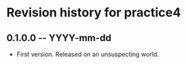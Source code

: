 # Revision history for practice4

## 0.1.0.0  -- YYYY-mm-dd

* First version. Released on an unsuspecting world.
